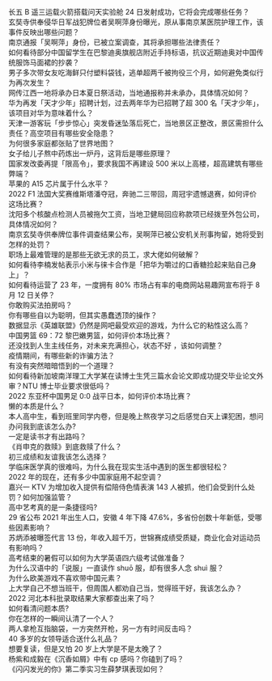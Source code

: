 长五 B 遥三运载火箭搭载问天实验舱 24 日发射成功，它将会完成哪些任务？  
玄奘寺供奉侵华日军战犯牌位者吴啊萍身份曝光，原从事南京某医院护理工作，该事件反映出哪些问题？  
南京通报「吴啊萍」身份，已被立案调查，其将承担哪些法律责任？  
如何看待部分中国留学生在巴黎迪奥旗舰店附近手持标语，抗议近期迪奥对中国传统服饰马面裙的抄袭？  
男子多次带女友吃海鲜只付塑料袋钱，逃单超两千被拘役三个月，如何避免类似行为再次发生？  
网传江西一地将承办日本夏日祭活动，当地通报称并未承办，具体情况如何？  
华为再发「天才少年」招聘计划，过去两年华为已招聘了超 300 名「天才少年」，该项目对华为意味着什么？  
天津一游客玩「步步惊心」突发昏迷坠落后死亡，当地景区正整改，景区需担什么责任？高空项目有哪些安全隐患？  
为何很多家庭都张贴了世界地图？  
女子给儿子熬中药炼出一炉丹，这背后是哪些原理？  
国家发改委再提「限高令」，要求我国不再建设 500 米以上高楼，超高建筑有哪些弊端？  
苹果的 A15 芯片属于什么水平？  
2022 F1 法国大奖赛维斯塔潘夺冠，奔驰二三带回，周冠宇遗憾退赛，如何评价这场比赛？  
沈阳多个核酸点检测人员被拖欠工资，当地卫健局回应称款项已经拨至外包公司，具体情况如何？  
南京玄奘寺供奉牌位事件调查结果公布，吴啊萍已被公安机关刑事拘留，她将受到怎样的处罚？  
职场上最难管理的是那些无欲无求的员工，求大佬如何破解？  
如何看待李楠发帖表示小米与徕卡合作是「把华为嚼过的口香糖捡起来贴自己身上」？  
如何看待运营了 23 年，一度拥有 80% 市场占有率的电商网站易趣网宣布将于 8 月 12 日关停？  
你敢购买法拍房吗？  
你有哪些自以为聪明，但其实愚蠢透顶的操作？  
数据显示《英雄联盟》仍然是网吧最受欢迎的游戏，为什么它的粘性这么高？  
中国男篮 69：72 黎巴嫩男篮，如何评价本场比赛？  
还没找到人生主线任务，对未来充满担心，状态不好 ，该如何调整？  
疫情期间，有哪些新的诈骗方法？  
有没有突然暗暗悟到的一个道理？  
如何看待新加坡南洋理工大学某在读博士生凭三篇水会论文即成功提交毕业论文外审？NTU 博士毕业要求很低吗？  
2022 东亚杯中国男足 0:0 战平日本，如何评价本场比赛？  
懒的本质是什么？  
本人高中生，看到班里同学内卷，但是晚上熬夜学习之后感觉白天上课犯困，想问办问我到底该怎么办?  
一定是读书才有出路吗？  
《肖申克的救赎》到底救赎了什么？  
初三成绩和友谊我该怎么选择？  
学临床医学真的很难吗，为什么我在现实生活中遇到的医生都很轻松？  
2022 年的现在，还有多少中国家庭用不起空调？  
嘉兴一 KTV 为增加收入提供有偿陪侍色情表演 143 人被抓，他们会受到什么处罚？如何加强监管？  
高中艺考真的是一条捷径吗?  
29 省公布 2021 年出生人口，安徽 4 年下降 47.6%，多省份创数十年新低，受哪些因素影响？  
苏炳添被曝签代言 13 份，年收入超千万，世锦赛成绩受质疑，商业化会对运动员有影响吗？  
高考结束的暑假可以如何为大学英语四六级考试做准备？  
为什么汉语中的「说服」一直读作 shuō 服，却有很多人念 shuì 服？  
为什么欧美游戏不喜欢带中国元素？  
上大学自己不想当班干，但周围人都劝自己当，觉得班干好，我该怎么办？  
2022 河北本科批录取结果大家都查出来了吗？  
如何看清问题本质?  
你在怎样的一瞬间认清了一个人？  
两人拿枪互指脑袋，一方突然开枪，另一方有时间反击吗？  
40 多岁的女领导适合送什么礼品？  
想要复读，但是又怕 20 岁上大学是不是太晚了？  
杨紫和成毅在《沉香如屑》中有 cp 感吗？你磕到了吗？  
《闪闪发光的你》第二季实习生薛梦琪表现如何？  
